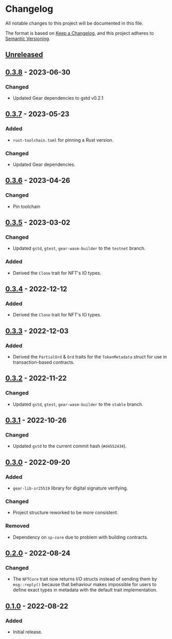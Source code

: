 # Changelog
All notable changes to this project will be documented in this file.

The format is based on [Keep a Changelog](https://keepachangelog.com/en/1.1.0),
and this project adheres to [Semantic Versioning](https://semver.org/spec/v2.0.0.html).

## [Unreleased]


## [0.3.8] - 2023-06-30

### Changed
- Updated Gear dependencies to gstd v0.2.1

## [0.3.7] - 2023-05-23
### Added
- `rust-toolchain.toml` for pinning a Rust version.
### Changed
- Updated Gear dependencies.

## [0.3.6] - 2023-04-26
### Changed
- Pin toolchain

## [0.3.5] - 2023-03-02
### Changed
- Updated `gstd`, `gtest`, `gear-wasm-builder` to the `testnet` branch.

### Added
- Derived the `Clone` trait for NFT's IO types.
## [0.3.4] - 2022-12-12
### Added
- Derived the `Clone` trait for NFT's IO types.

## [0.3.3] - 2022-12-03
### Added
- Derived the `PartialOrd` & `Ord` traits for the `TokenMetadata` struct for use in transaction-based contracts.

## [0.3.2] - 2022-11-22
### Changed
- Updated `gstd`, `gtest`, `gear-wasm-builder` to the `stable` branch.

## [0.3.1] - 2022-10-26
### Changed
- Updated `gstd` to the current commit hash (`#d4552434`).

## [0.3.0] - 2022-09-20
### Added
- `gear-lib-sr25519` library for digital signature verifying.
### Changed
- Project structure reworked to be more consistent.
### Removed
- Dependency on `sp-core` due to problem with building contracts.

## [0.2.0] - 2022-08-24
### Changed
- The `NFTCore` trait now returns I/O structs instead of sending them by `msg::reply()` because that behaviour makes impossible for users to define exact types in metadata with the default trait implementation.

## [0.1.0] - 2022-08-22
### Added
- Initial release.

[Unreleased]: https://github.com/gear-dapps/gear-lib/compare/0.3.8...HEAD
[0.3.8]: https://github.com/gear-dapps/gear-lib/compare/0.3.7...0.3.8
[0.3.7]: https://github.com/gear-dapps/gear-lib/compare/0.3.6...0.3.7
[0.3.6]: https://github.com/gear-dapps/gear-lib/compare/0.3.5...0.3.6
[0.3.5]: https://github.com/gear-dapps/gear-lib/compare/0.3.4...0.3.5
[0.3.4]: https://github.com/gear-dapps/gear-lib/compare/0.3.3...0.3.4
[0.3.3]: https://github.com/gear-dapps/gear-lib/compare/0.3.2...0.3.3
[0.3.2]: https://github.com/gear-dapps/gear-lib/compare/0.3.1...0.3.2
[0.3.1]: https://github.com/gear-dapps/gear-lib/compare/0.3.0...0.3.1
[0.3.0]: https://github.com/gear-dapps/gear-lib/compare/0.2.0...0.3.0
[0.2.0]: https://github.com/gear-dapps/gear-lib/compare/0.1.0...0.2.0
[0.1.0]: https://github.com/gear-dapps/gear-lib/compare/67d2566...0.1.0
